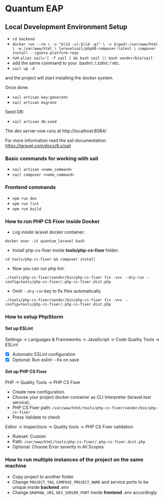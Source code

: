 # Quantum EAP

## Local Development Environment Setup

- `cd backend`
- `docker run --rm \
  -u "$(id -u):$(id -g)" \
  -v $(pwd):/var/www/html \
  -w /var/www/html \
  laravelsail/php80-composer:latest \
  composer install --ignore-platform-reqs`
- run `alias sail='[ -f sail ] && bash sail || bash vendor/bin/sail'`
- add the same command to your .bashrc /.zshrc / etc.
- `sail up -d`

and the project will start installing the docker system.

Once done:
- `sail artisan key:generate`
- `sail artisan migrate`

Seed DB:
- `sail artisan db:seed`
 
The dev server now runs at http://localhost:8084/

For more information read the sail documentation: https://laravel.com/docs/8.x/sail

### Basic commands for working with sail

- `sail artisan <name_command>`
- `sail composer <name_command>`

### Frontend commands

- `npm run dev`
- `npm run lint`
- `npm run build`

### How to run PHP CS Fixer inside Docker

- Log inside laravel docker container: 

`docker exec -it quantum_laravel bash`

- Install php-cs-fixer inside **tools/php-cs-fixer** folder:

`cd tools/php-cs-fixer && composer install`

- Now you can run php lint:

`./tools/php-cs-fixer/vendor/bin/php-cs-fixer fix -vvv --dry-run --config=tools/php-cs-fixer/.php-cs-fixer.dist.php`

- Omit `--dry-run` key to fix files automatically

`./tools/php-cs-fixer/vendor/bin/php-cs-fixer fix -vvv --config=tools/php-cs-fixer/.php-cs-fixer.dist.php`

### How to setup PhpStorm

#### Set up ESLint
Settings → Languages & Frameworks → JavaScript → Code Quality Tools → ESLint

- [x] Automatic ESLint configuration
- [x] Optional: Run eslint --fix on save

#### Set up PHP CS Fixer
PHP → Quality Tools → PHP CS Fixer

- Create new configuration.
- Choose your project docker container as CLI Interpreter (laravel.test service).
- PHP CS Fixer path: `/var/www/html/tools/php-cs-fixer/vendor/bin/php-cs-fixer`
- Press Validate to check

Editor → Inspections → Quality tools → PHP CS Fixer validation

- Ruleset: Custom
- Path: `/var/www/html/tools/php-cs-fixer/.php-cs-fixer.dist.php`
- Optional: Choose Error severity in All Scopes

### How to run multiple instances of the project on the same machine
- Copy project to another folder
- Change `PROJECT_TAG`, `COMPOSE_PROJECT_NAME` and service ports to be unique inside **backend** .env
- Change `GRAPHQL_URI`, `DEV_SERVER_PORT` inside **frontend** .env accordingly